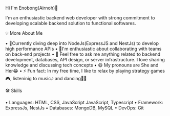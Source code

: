 Hi I'm Enobong(Airnoh)👋

I'm an enthusiastic backend web developer with strong commitment to developing scalable backend solution to functional softwares.

💡 More About Me

• 🌱Currently diving deep into NodeJs(ExpressJS and NestJs) to develop high performance APIs 
• 👯I'm enthusiastic about collaborating with teams on back-end projects
• 💬 Feel free to ask me anything related to backend development, databases, API design, or server infrastructure. I love sharing knowledge and discussing tech concepts
• 😄 My pronouns are She and Her😂
• ⚡ Fun fact: In my free time, I like to relax by playing strategy games🎮, listeninig to music🎶 and dancing💃🏻

🛠 Skills

• Languages: HTML, CSS, JavaScript JavaScript, Typescript
• Framework: ExpressJs, NestJs
• Databases: MongoDB, MySQL
• DevOps: Git

